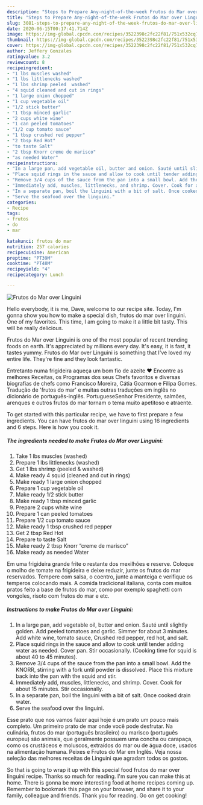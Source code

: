 ```yaml
---
description: "Steps to Prepare Any-night-of-the-week Frutos do Mar over Linguini"
title: "Steps to Prepare Any-night-of-the-week Frutos do Mar over Linguini"
slug: 3081-steps-to-prepare-any-night-of-the-week-frutos-do-mar-over-linguini
date: 2020-06-15T00:17:41.714Z
image: https://img-global.cpcdn.com/recipes/3522398c2fc22f81/751x532cq70/frutos-do-mar-over-linguini-recipe-main-photo.jpg
thumbnail: https://img-global.cpcdn.com/recipes/3522398c2fc22f81/751x532cq70/frutos-do-mar-over-linguini-recipe-main-photo.jpg
cover: https://img-global.cpcdn.com/recipes/3522398c2fc22f81/751x532cq70/frutos-do-mar-over-linguini-recipe-main-photo.jpg
author: Jeffery Gonzales
ratingvalue: 3.2
reviewcount: 8
recipeingredient:
- "1 lbs muscles washed"
- "1 lbs littlenecks washed"
- "1 lbs shrimp peeled  washed"
- "4 squid cleaned and cut in rings"
- "1 large onion chopped"
- "1 cup vegetable oil"
- "1/2 stick butter"
- "1 tbsp minced garlic"
- "2 cups white wine"
- "1 can peeled tomatoes"
- "1/2 cup tomato sauce"
- "1 tbsp crushed red pepper"
- "2 tbsp Red Hot"
- "to taste Salt"
- "2 tbsp Knorr creme de marisco"
- "as needed Water"
recipeinstructions:
- "In a large pan, add vegetable oil, butter and onion. Sauté until slightly golden. Add peeled tomatoes and garlic. Simmer for about 3 minutes. Add white wine, tomato sauce, Crushed red pepper, red hot, and salt."
- "Place squid rings in the sauce and allow to cook until tender adding water as needed. Cover pan. Stir occasionally. (Cooking time for squid is about 40 to 45 minutes)."
- "Remove 3/4 cups of the sauce from the pan into a small bowl. Add the KNORR, stirring with a fork until powder is dissolved. Place this mixture back into the pan with the squid and stir."
- "Immediately add, muscles, littlenecks, and shrimp. Cover. Cook for about 15 minutes. Stir occasionally."
- "In a separate pan, boil the linguini with a bit of salt. Once cooked drain water."
- "Serve the seafood over the linguini."
categories:
- Recipe
tags:
- frutos
- do
- mar

katakunci: frutos do mar 
nutrition: 257 calories
recipecuisine: American
preptime: "PT39M"
cooktime: "PT48M"
recipeyield: "4"
recipecategory: Lunch

---
```



![Frutos do Mar over Linguini](https://img-global.cpcdn.com/recipes/3522398c2fc22f81/751x532cq70/frutos-do-mar-over-linguini-recipe-main-photo.jpg)

Hello everybody, it is me, Dave, welcome to our recipe site. Today, I'm gonna show you how to make a special dish, frutos do mar over linguini. One of my favorites. This time, I am going to make it a little bit tasty. This will be really delicious.

Frutos do Mar over Linguini is one of the most popular of recent trending foods on earth. It's appreciated by millions every day. It's easy, it is fast, it tastes yummy. Frutos do Mar over Linguini is something that I've loved my entire life. They're fine and they look fantastic.

Entretanto numa frigideira aqueça um bom fio de azeite ❤ Encontre as melhores Receitas, os Programas dos seus Chefs favoritos e diversas biografias de chefs como Francisco Moreira, Cátia Goarmon e Filipa Gomes. Tradução de &#39;frutos do mar&#39; e muitas outras traduções em inglês no dicionário de português-inglês. PortugueseSenhor Presidente, salmões, arenques e outros frutos do mar tornam o tema muito apetitoso e atraente.


To get started with this particular recipe, we have to first prepare a few ingredients. You can have frutos do mar over linguini using 16 ingredients and 6 steps. Here is how you cook it.

<!--inarticleads1-->

##### The ingredients needed to make Frutos do Mar over Linguini:

1. Take 1 lbs muscles (washed)
1. Prepare 1 lbs littlenecks (washed)
1. Get 1 lbs shrimp (peeled &amp; washed)
1. Make ready 4 squid (cleaned and cut in rings)
1. Make ready 1 large onion chopped
1. Prepare 1 cup vegetable oil
1. Make ready 1/2 stick butter
1. Make ready 1 tbsp minced garlic
1. Prepare 2 cups white wine
1. Prepare 1 can peeled tomatoes
1. Prepare 1/2 cup tomato sauce
1. Make ready 1 tbsp crushed red pepper
1. Get 2 tbsp Red Hot
1. Prepare to taste Salt
1. Make ready 2 tbsp Knorr “creme de marisco”
1. Make ready as needed Water


Em uma frigideira grande frite o restante dos mexilhões e reserve. Coloque o molho de tomate na frigideira e deixe reduzir, junte os frutos do mar reservados. Tempere com salsa, o coentro, junte a manteiga e verifique os temperos colocando mais. A comida tradicional italiana, conta com muitos pratos feito a base de frutos do mar, como por exemplo spaghetti com vongoles, risoto com frutos do mar e etc. 

<!--inarticleads2-->

##### Instructions to make Frutos do Mar over Linguini:

1. In a large pan, add vegetable oil, butter and onion. Sauté until slightly golden. Add peeled tomatoes and garlic. Simmer for about 3 minutes. Add white wine, tomato sauce, Crushed red pepper, red hot, and salt.
1. Place squid rings in the sauce and allow to cook until tender adding water as needed. Cover pan. Stir occasionally. (Cooking time for squid is about 40 to 45 minutes).
1. Remove 3/4 cups of the sauce from the pan into a small bowl. Add the KNORR, stirring with a fork until powder is dissolved. Place this mixture back into the pan with the squid and stir.
1. Immediately add, muscles, littlenecks, and shrimp. Cover. Cook for about 15 minutes. Stir occasionally.
1. In a separate pan, boil the linguini with a bit of salt. Once cooked drain water.
1. Serve the seafood over the linguini.


Esse prato que nos vamos fazer aqui hoje é um prato um pouco mais completo. Um primeiro prato de mar onde você pode desfrutar. Na culinária, frutos do mar (português brasileiro) ou marisco (português europeu) são animais, que geralmente possuem uma concha ou carapaça, como os crustáceos e moluscos, extraídos do mar ou de água doce, usados na alimentação humana. Peixes e Frutos do Mar em Inglês. Veja nossa seleção das melhores receitas de Linguini que agradam todos os gostos. 

So that is going to wrap it up with this special food frutos do mar over linguini recipe. Thanks so much for reading. I'm sure you can make this at home. There is gonna be more interesting food at home recipes coming up. Remember to bookmark this page on your browser, and share it to your family, colleague and friends. Thank you for reading. Go on get cooking!
